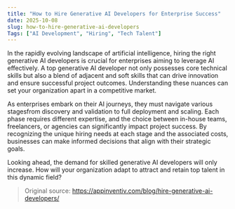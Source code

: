 ```yaml
---
title: "How to Hire Generative AI Developers for Enterprise Success"
date: 2025-10-08
slug: how-to-hire-generative-ai-developers
Tags: ["AI Development", "Hiring", "Tech Talent"]
---
```


In the rapidly evolving landscape of artificial intelligence, hiring the right generative AI developers is crucial for enterprises aiming to leverage AI effectively. A top generative AI developer not only possesses core technical skills but also a blend of adjacent and soft skills that can drive innovation and ensure successful project outcomes. Understanding these nuances can set your organization apart in a competitive market.

As enterprises embark on their AI journeys, they must navigate various stagesfrom discovery and validation to full deployment and scaling. Each phase requires different expertise, and the choice between in-house teams, freelancers, or agencies can significantly impact project success. By recognizing the unique hiring needs at each stage and the associated costs, businesses can make informed decisions that align with their strategic goals.

Looking ahead, the demand for skilled generative AI developers will only increase. How will your organization adapt to attract and retain top talent in this dynamic field?
> Original source: https://appinventiv.com/blog/hire-generative-ai-developers/